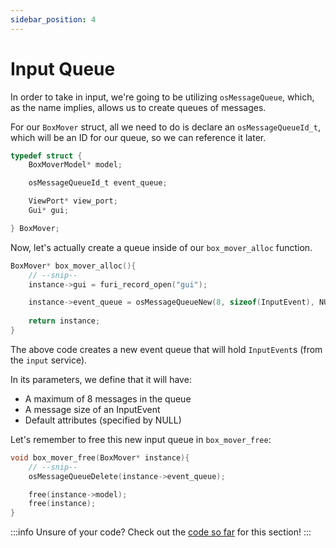 ```yaml
---
sidebar_position: 4
---
```


# Input Queue

In order to take in input, we're going to be utilizing `osMessageQueue`, which, as the name implies, allows us to create queues of messages.

For our `BoxMover` struct, all we need to do is declare an `osMessageQueueId_t`, which will be an ID for our queue, so we can reference it later.
```c
typedef struct {
    BoxMoverModel* model;

    osMessageQueueId_t event_queue;

    ViewPort* view_port;
    Gui* gui;

} BoxMover;
```

Now, let's actually create a queue inside of our `box_mover_alloc` function.

```c
BoxMover* box_mover_alloc(){
    // --snip--
    instance->gui = furi_record_open("gui");

    instance->event_queue = osMessageQueueNew(8, sizeof(InputEvent), NULL);
    
    return instance;
}
```
The above code creates a new event queue that will hold `InputEvent`s (from the `input` service).

In its parameters, we define that it will have:
- A maximum of 8 messages in the queue
- A message size of an InputEvent
- Default attributes (specified by NULL)

Let's remember to free this new input queue in `box_mover_free`:

```c
void box_mover_free(BoxMover* instance){
    // --snip--
    osMessageQueueDelete(instance->event_queue);

    free(instance->model);
    free(instance);
}
```

:::info Unsure of your code?
Check out the [code so far](https://github.com/at-manos/flipper-swdocs/tree/main/docs/your-first-program/code-so-far/input-queue) for this section!
:::